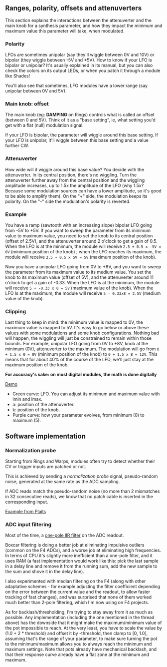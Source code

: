 ## Ranges, polarity, offsets and attenuverters

This section explains the interactions between the attenuverter and the main knob for a synthesis parameter, and how they impact the minimum and maximum value this parameter will take, when modulated.

### Polarity

LFOs are sometimes unipolar (say they'll wiggle between 0V and 10V) or bipolar (they wiggle between -5V and +5V). How to know if your LFO is bipolar or unipolar? It's usually explained in its manual, but you can also check the colors on its output LEDs, or when you patch it through a module like Shades!

You'll also see that sometimes, LFO modules have a lower range (say unipolar between 0V and 5V).

### Main knob: offset

The main knob (eg: **DAMPING** on Rings) controls what is called an offset (between 0 and 5V). Think of it as a "base setting", ie, what setting you'd get with a flat (null) modulation signal.

If your LFO is bipolar, the parameter will wiggle around this base setting. If your LFO is unipolar, it'll wiggle between this base setting and a value further CW.

### Attenuverter

How wide will it wiggle around this base value? You decide with the attenuverter. In its central position, there's no wiggling. Turn the attenuverter further away from the central position and the wiggling amplitude increases, up to 1.5x the amplitude of the LFO (why 1.5x? Because some modulation sources can have a lower amplitude, so it's good to be able to amplify them). On the "+" side, the modulation keeps its polarity. On the "-" side the modulation's polarity is reverted.

### Example

You have a ramp (sawtooth with an increasing slope) bipolar LFO going from -5V to +5V. If you want to sweep the parameter from its minimum value to maximum value, you need to set the knob to its central position (offset of 2.5V), and the attenuverter around 2 o'clock to get a gain of 0.5. When the LFO is at the minimum, the module will receive `2.5 + 0.5 x -5V = 0V` (minimum position of the knob) ; when the LFO reaches its maximum, the module will receive `2.5 + 0.5 x 5V = 5V` (maximum position of the knob).

Now you have a unipolar LFO going from 0V to +8V, and you want to sweep the parameter from its maximum value to its medium value. You set the knob to its maximum value (offset of 5V), and the attenuverter around 11 o'clock to get a gain of -0.33. When the LFO is at the minimum, the module will receive `5 + -0.33 x 0 = 5V` (maximum value of the knob). When the LFO Is at the maximum, the module will receive `5 - 0.33x8 = 2.5V` (medium value of the knob).

### Clipping

Last thing to keep in mind: the minimum value is mapped to 0V, the maximum value is mapped to 5V. It's easy to go below or above these values with some modulations and some knob configurations. Nothing bad will happen, the wiggling will just be constrained to remain within those bounds. For example, unipolar LFO going from 0V to +8V, knob at the minimum (0V), attenuverter to the maximum. The modulation will go from `0 + 1.5 x 0 = 0V` (minimum position of the knob) to `0 + 1.5 x 8 = 12V`. This means that for about 40% of the course of the LFO, we'll just stay at the maximum position of the knob.

**For accuracy's sake: on most digital modules, the math is done digitally**

[Demo](https://www.desmos.com/calculator/fzx3oyitny)

* Green curve: LFO. You can adjust its minimum and maximum value with lmin and lmax.
* a: position of the attenuverter.
* k: position of the knob.
* Purple curve: how your parameter evolves, from minimum (0) to maximum (5).

## Software implementation

### Normalization probe

Starting from Rings and Warps, modules often try to detect whether their CV or trigger inputs are patched or not.

This is achieved by sending a *normalization probe* signal, pseudo-random noise, generated at the same rate as the ADC sampling. 

If ADC reads match the pseudo-random noise (no more than 2 mismatches in 32 consecutive reads), we know that no patch cable is inserted in the corresponding input.

[Example from Plaits](https://github.com/pichenettes/eurorack/blob/master/plaits/ui.cc#L368)

### ADC input filtering

Most of the time, a [one-pole IIR filter](https://github.com/pichenettes/eurorack/blob/master/tides2/cv_reader_channel.h#L61) on the ADC readout.

Boxcar filtering is doing a better job at eliminating impulsive outliers (common on the F4 ADCs), and a worse job at eliminating high frequencies. In terms of CPU it's slightly more inefficient than a one-pole filter, and it uses RAM (a fast implementation would work like this: pick the last sample in a delay line and remove it from the running sum, add the new sample to the sum and shove it in the delay line).

I also experimented with median filtering on the F4 (along with other adaptative schemes - for example adjusting the filter coefficient depending on the error between the current value and the readout, to allow faster tracking of fast changes), and was surprised that none of them worked much better than 2-pole filtering, which I'm now using on F4 projects.

As for backlash/thresholding, I'm trying to stay away from it as much as possible. Any implementation (including the one mentioned in the thread above) has the downside that it might make the maximum/minimum value of the pot impossible to reach. At the very least, you have to scale the value by (1.0 + 2 * threshold) and offset it by -threshold, then clamp to [0, 1.0], assuming that's the range of your parameter, to make sure turning the pot to the minimum/maximum allows you to always reach the minimum and maximum settings. Note that pots already have mechanical backlash, and that their response curve already have a flat zone at the minimum and maximum.